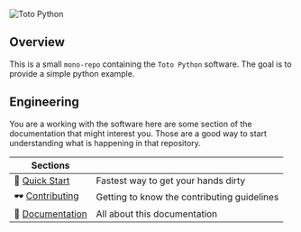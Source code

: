 ![Toto Python](doc/images/prinny.png)

## Overview

This is a small `mono-repo` containing the `Toto Python` software. The goal is to provide a simple python example.

## Engineering

You are a working with the software here are some section of the documentation that might interest you. Those are a good way to start understanding what is happening in that repository.

| Sections | |
| --- | --- |
| 🚀 [Quick Start](doc/quick_start.md)| Fastest way to get your hands dirty
| 🕶️ [Contributing](doc/contributing.md)| Getting to know the contributing guidelines
| 📖 [Documentation](doc/doc.md) | All about this documentation
